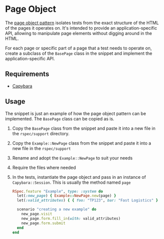 # Page Object

The [page object pattern](https://martinfowler.com/bliki/PageObject.html)
isolates tests from the exact structure of the HTML of the pages it operates
on. It's intended to provide an application-specific API, allowing to
manipulate page elements without digging around in the HTML.

For each page or specific part of a page that a test needs to operate on,
create a subclass of the `BasePage` class in the snippet and implement the
application-specific API.

## Requirements

* [Capybara](https://github.com/teamcapybara/capybara)

## Usage

The snippet is just an example of how the page object pattern can be implemented.
The `BasePage` class can be copied as is.

1. Copy the `BasePage` class from the snippet and paste it into a new file in
    the `rspec/support` directory.
1. Copy the `Example::NewPage` class from the snippet and paste it into a new
    file in the `rspec/support`
1. Rename and adopt the `Example::NewPage` to suit your needs
1. Require the files where needed
1. In the tests, instantiate the page object and pass in an instance of
    `Capybara::Session`. This is usually the method named `page`

    ```ruby
    RSpec.feature "Example", type: :system do
      let(:new_page) { Example::NewPage.new(page) }
      let(:valid_attributes) { { foo: "TP123", bar: "Fast Logistics" } }

      scenario "creating a new example" do
        new_page.visit
        new_page.form.fill_in(with: valid_attributes)
        new_page.form.submit
      end
    end
    ```
